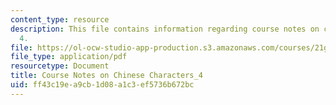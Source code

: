 ```yaml
---
content_type: resource
description: This file contains information regarding course notes on chines characters
  4.
file: https://ol-ocw-studio-app-production.s3.amazonaws.com/courses/21g-107-chinese-i-streamlined-fall-2014/ff43c19ea9cb1d08a1c3ef5736b672bc_MIT21G_107F14_CourseNote_4.pdf
file_type: application/pdf
resourcetype: Document
title: Course Notes on Chinese Characters_4
uid: ff43c19e-a9cb-1d08-a1c3-ef5736b672bc
---
```


